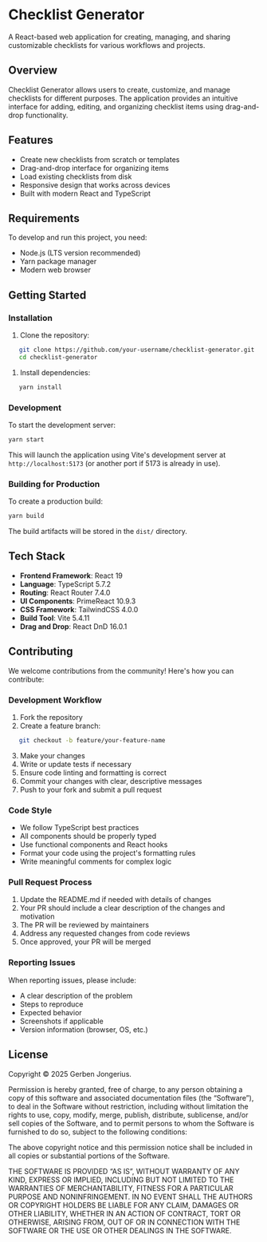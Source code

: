 # Checklist Generator
A React-based web application for creating, managing, and sharing customizable checklists for various workflows and projects.
## Overview
Checklist Generator allows users to create, customize, and manage checklists for different purposes. The application provides an intuitive interface for adding, editing, and organizing checklist items using drag-and-drop functionality.
## Features
- Create new checklists from scratch or templates
- Drag-and-drop interface for organizing items
- Load existing checklists from disk
- Responsive design that works across devices
- Built with modern React and TypeScript

## Requirements
To develop and run this project, you need:
- Node.js (LTS version recommended)
- Yarn package manager
- Modern web browser

## Getting Started
### Installation
1. Clone the repository:
``` bash
   git clone https://github.com/your-username/checklist-generator.git
   cd checklist-generator
```
1. Install dependencies:
``` bash
   yarn install
```
### Development
To start the development server:
``` bash
yarn start
```
This will launch the application using Vite's development server at `http://localhost:5173` (or another port if 5173 is already in use).
### Building for Production
To create a production build:
``` bash
yarn build
```
The build artifacts will be stored in the `dist/` directory.
## Tech Stack
- **Frontend Framework**: React 19
- **Language**: TypeScript 5.7.2
- **Routing**: React Router 7.4.0
- **UI Components**: PrimeReact 10.9.3
- **CSS Framework**: TailwindCSS 4.0.0
- **Build Tool**: Vite 5.4.11
- **Drag and Drop**: React DnD 16.0.1

## Contributing
We welcome contributions from the community! Here's how you can contribute:
### Development Workflow
1. Fork the repository
2. Create a feature branch:
``` bash
   git checkout -b feature/your-feature-name
```
3. Make your changes
2. Write or update tests if necessary
3. Ensure code linting and formatting is correct
4. Commit your changes with clear, descriptive messages
5. Push to your fork and submit a pull request

### Code Style
- We follow TypeScript best practices
- All components should be properly typed
- Use functional components and React hooks
- Format your code using the project's formatting rules
- Write meaningful comments for complex logic

### Pull Request Process
1. Update the README.md if needed with details of changes
2. Your PR should include a clear description of the changes and motivation
3. The PR will be reviewed by maintainers
4. Address any requested changes from code reviews
5. Once approved, your PR will be merged

### Reporting Issues
When reporting issues, please include:
- A clear description of the problem
- Steps to reproduce
- Expected behavior
- Screenshots if applicable
- Version information (browser, OS, etc.)

## License

Copyright © 2025 Gerben Jongerius.

Permission is hereby granted, free of charge, to any person obtaining a copy of this software and associated documentation files (the “Software”), to deal in the Software without restriction, including without limitation the rights to use, copy, modify, merge, publish, distribute, sublicense, and/or sell copies of the Software, and to permit persons to whom the Software is furnished to do so, subject to the following conditions:

The above copyright notice and this permission notice shall be included in all copies or substantial portions of the Software.

THE SOFTWARE IS PROVIDED “AS IS”, WITHOUT WARRANTY OF ANY KIND, EXPRESS OR IMPLIED, INCLUDING BUT NOT LIMITED TO THE WARRANTIES OF MERCHANTABILITY, FITNESS FOR A PARTICULAR PURPOSE AND NONINFRINGEMENT. IN NO EVENT SHALL THE AUTHORS OR COPYRIGHT HOLDERS BE LIABLE FOR ANY CLAIM, DAMAGES OR OTHER LIABILITY, WHETHER IN AN ACTION OF CONTRACT, TORT OR OTHERWISE, ARISING FROM, OUT OF OR IN CONNECTION WITH THE SOFTWARE OR THE USE OR OTHER DEALINGS IN THE SOFTWARE.
